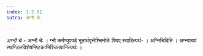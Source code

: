 ```yaml
---
index: 3.2.91
sutra: अग्नौ चेः

---
```

_अग्नौ चेः_ - अग्नौ चेः । ग्नौ कर्मण्युपपदे भूतार्थवृत्तेश्चिनोतेः क्विप् स्यादित्यर्थ- । अग्निचिदिति । अग्न्याख्यं स्थण्डिलविशेषमिष्टकाभिश्चितवानित्यर्थः । 